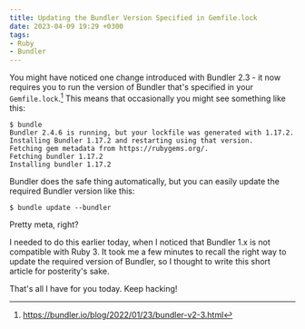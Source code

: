 ```yaml
---
title: Updating the Bundler Version Specified in Gemfile.lock
date: 2023-04-09 19:29 +0300
tags:
- Ruby
- Bundler
---
```


You might have noticed one change introduced with Bundler 2.3 - it now requires you to run the version of Bundler that's specified in your `Gemfile.lock`.[^1] This means that occasionally you might see something like this:

``` shellsession
$ bundle
Bundler 2.4.6 is running, but your lockfile was generated with 1.17.2. Installing Bundler 1.17.2 and restarting using that version.
Fetching gem metadata from https://rubygems.org/.
Fetching bundler 1.17.2
Installing bundler 1.17.2
```

Bundler does the safe thing automatically, but you can easily update the required Bundler version like this:

``` shellsession
$ bundle update --bundler
```

Pretty meta, right?

I needed to do this earlier today, when I noticed that Bundler 1.x is not
compatible with Ruby 3. It took me a few minutes to recall the right way to update
the required version of Bundler, so I thought to write this short article for
posterity's sake.

That's all I have for you today. Keep hacking!

[^1]: <https://bundler.io/blog/2022/01/23/bundler-v2-3.html>
